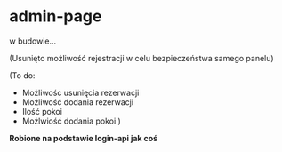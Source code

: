 # admin-page

w budowie...

(Usunięto możliwość rejestracji w celu bezpieczeństwa samego panelu)

(To do:
- Możliwośc usunięcia rezerwacji
- Możliwość dodania rezerwacji
- Ilość pokoi
- Możlwiość dodania pokoi
)

__Robione na podstawie login-api jak coś__
